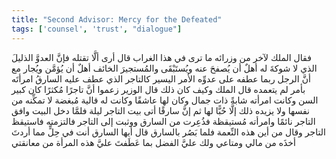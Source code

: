 ```yaml
---
title: "Second Advisor: Mercy for the Defeated"
tags: ['counsel', 'trust', "dialogue"]
---
```


 فقال الملك لآخر من وزرائه ما ترى في هذا الغراب قال أرى ألَّا تقتله فإنَّ العدوَّ الذليلَ الذي لا شوكةَ له أهلٌ أن يُصفحَ عنه ويُستَبْقَى والمُستجيرَ الخائف أهلٌ أن يُؤمَّن ويُجار مع أنَّ الرجل ربما عطفه على عدوِّه الأمر اليسير كالتاجر الذي عطف عليه السارقُ امرأتَه بأمر لم يتعمده قال الملك وكيف كان ذلك قال الوزير زعموا أنَّ تاجرًا مُكثرًا كان كبير السن وكانت امرأته شابةً ذات جمال وكان لها عاشقًا وكانت له قالية مُبغضة لا تمكِّنه من نفسها ولا يزيده ذلك إلَّا حُبًّا لها ثم إنَّ سارقًا أتى بيت التاجر ليلة فلمَّا دخل البيت وافق التاجر نائمًا وامرأته مُستيقظة فذُعِرت من السارق ووثبت إلى التاجر فالتزمته فاستيقظ التاجر وقال من أين هذه النِّعمة فلما بَصُر بالسارق قال أيها السارق أنت في حِلٍّ مما أردتَ أخذَه من مالي ومتاعي ولك عليَّ الفضل بما عَطَفتَ عليَّ هذه المرأة من معانقتي
